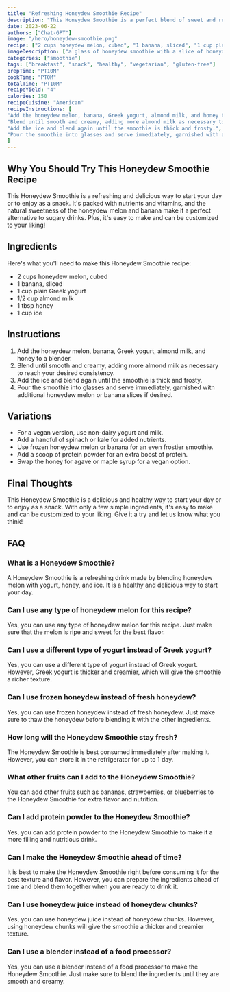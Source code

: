 ```yaml
---
title: "Refreshing Honeydew Smoothie Recipe"
description: "This Honeydew Smoothie is a perfect blend of sweet and refreshing flavors that will leave you feeling energized and satisfied. Try this easy-to-make recipe for a healthy breakfast or snack!"
date: 2023-06-22
authors: ["Chat-GPT"]
image: "/hero/honeydew-smoothie.png"
recipe: ["2 cups honeydew melon, cubed", "1 banana, sliced", "1 cup plain Greek yogurt", "1/2 cup almond milk", "1 tbsp honey", "1 cup ice"]
imageDescription: ["a glass of honeydew smoothie with a slice of honeydew melon and banana on the side"]
categories: ["smoothie"]
tags: ["breakfast", "snack", "healthy", "vegetarian", "gluten-free"]
prepTime: "PT10M"
cookTime: "PT0M"
totalTime: "PT10M"
recipeYield: "4"
calories: 150
recipeCuisine: "American"
recipeInstructions: [
"Add the honeydew melon, banana, Greek yogurt, almond milk, and honey to a blender.",
"Blend until smooth and creamy, adding more almond milk as necessary to reach your desired consistency.",
"Add the ice and blend again until the smoothie is thick and frosty.",
"Pour the smoothie into glasses and serve immediately, garnished with additional honeydew melon or banana slices if desired."
]
---
```


## Why You Should Try This Honeydew Smoothie Recipe

This Honeydew Smoothie is a refreshing and delicious way to start your day or to enjoy as a snack. It's packed with nutrients and vitamins, and the natural sweetness of the honeydew melon and banana make it a perfect alternative to sugary drinks. Plus, it's easy to make and can be customized to your liking!

## Ingredients

Here's what you'll need to make this Honeydew Smoothie recipe:

- 2 cups honeydew melon, cubed
- 1 banana, sliced
- 1 cup plain Greek yogurt
- 1/2 cup almond milk
- 1 tbsp honey
- 1 cup ice

## Instructions

1. Add the honeydew melon, banana, Greek yogurt, almond milk, and honey to a blender.
2. Blend until smooth and creamy, adding more almond milk as necessary to reach your desired consistency.
3. Add the ice and blend again until the smoothie is thick and frosty.
4. Pour the smoothie into glasses and serve immediately, garnished with additional honeydew melon or banana slices if desired.

## Variations

- For a vegan version, use non-dairy yogurt and milk.
- Add a handful of spinach or kale for added nutrients.
- Use frozen honeydew melon or banana for an even frostier smoothie.
- Add a scoop of protein powder for an extra boost of protein.
- Swap the honey for agave or maple syrup for a vegan option.

## Final Thoughts

This Honeydew Smoothie is a delicious and healthy way to start your day or to enjoy as a snack. With only a few simple ingredients, it's easy to make and can be customized to your liking. Give it a try and let us know what you think!

## FAQ

### What is a Honeydew Smoothie?

A Honeydew Smoothie is a refreshing drink made by blending honeydew melon with yogurt, honey, and ice. It is a healthy and delicious way to start your day.

### Can I use any type of honeydew melon for this recipe?

Yes, you can use any type of honeydew melon for this recipe. Just make sure that the melon is ripe and sweet for the best flavor.

### Can I use a different type of yogurt instead of Greek yogurt?

Yes, you can use a different type of yogurt instead of Greek yogurt. However, Greek yogurt is thicker and creamier, which will give the smoothie a richer texture.

### Can I use frozen honeydew instead of fresh honeydew?

Yes, you can use frozen honeydew instead of fresh honeydew. Just make sure to thaw the honeydew before blending it with the other ingredients.

### How long will the Honeydew Smoothie stay fresh?

The Honeydew Smoothie is best consumed immediately after making it. However, you can store it in the refrigerator for up to 1 day.

### What other fruits can I add to the Honeydew Smoothie?

You can add other fruits such as bananas, strawberries, or blueberries to the Honeydew Smoothie for extra flavor and nutrition.

### Can I add protein powder to the Honeydew Smoothie?

Yes, you can add protein powder to the Honeydew Smoothie to make it a more filling and nutritious drink.

### Can I make the Honeydew Smoothie ahead of time?

It is best to make the Honeydew Smoothie right before consuming it for the best texture and flavor. However, you can prepare the ingredients ahead of time and blend them together when you are ready to drink it.

### Can I use honeydew juice instead of honeydew chunks?

Yes, you can use honeydew juice instead of honeydew chunks. However, using honeydew chunks will give the smoothie a thicker and creamier texture.

### Can I use a blender instead of a food processor?

Yes, you can use a blender instead of a food processor to make the Honeydew Smoothie. Just make sure to blend the ingredients until they are smooth and creamy.